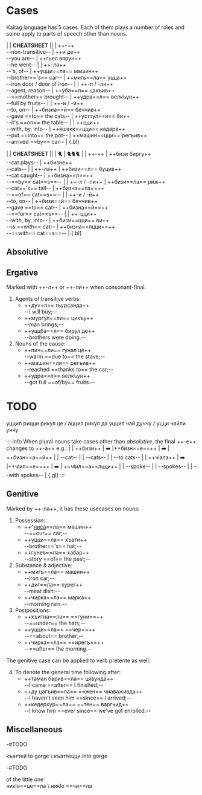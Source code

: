 # Cases

Kaitag language has 5 cases. Each of them plays a number of roles and some apply to parts of speech other than nouns.

|
| **CHEATSHEET** ||
| ++-++ <br> --non-transitive-- | ++и де++ <br> --you are-- | ++гьел вярун++ <br> --he went-- |
| ++-ла++ <br> --'s, of-- | ++уцци==ла== машин++ <br> --brother=='s== car-- | ++мигь==ла== уцца++ <br> --iron door / door of iron-- |
| ++-л / -ли++ <br> --agent, reason-- | ++уба==л== цакъив++ <br> --==mother== brought-- | ++удра==л== велкъун++ <br> --full by fruits-- |
| ++-и / -й++ <br> --to, on-- | ++бизна==й== беччив++ <br> --gave ==to== the cats-- | ++усттул==и== би++ <br> --it's ==on== the table-- |
| ++цци++ <br> --with, by, into-- | ++яшакк==цци== кадара++ <br> --put ==into== the pot-- | ++машин==цци== регъив++ <br> --arrived ==by== car-- |
{.bl}

|
| **CHEATSHEET** ||
| 🐈 | 🐈🐈🐈 |
| ++-++ | ++бизи биргу++ <br> --cat plays-- | ++бизне++ <br> --cats-- |
| ++-ла++ | ++бизи==л== буцив++ <br> --cat caught-- | ++бизна==л==++ <br> --==by== cat==s==-- |
| ++-л / -ли++ | ++бизи==ла== риж++ <br> --cat=='s== tail-- | ++бизна==ла==++ <br> --==of== cat==s==-- |
| ++-и / -й++ <br> --to, on-- | ++бизи==й== беччив++ <br> --gave ==to== cat-- | ++бизна==й==++ <br> --==for== cat==s==-- |
| ++-цци++ <br> --with, by, into-- | ++бизи==цци== ви++ <br> --is ==with== cat-- | ++бизна==лцци==++ <br> --==with== cat==s==-- |
{.bl}

## Absolutive

## Ergative

Marked with ++-л++ or ++-ли++ when consonant-final.

1. Agents of transitive verbs:
   - ++ду==л== гьурсанда++  
     --I will buy;--
   - ++мургул==ли== цикъу++  
     --man brings;--
   - ++уццба==л== бирул де++  
     --brothers were doing.--
2. Nouns of the cause:
   - ++пич==ли== гунал це++  
     --warm ==due to== the stove;--
   - ++машин==ли== регъив++  
     --reached ==thanks to== the car;--
   - ++удра==л== велкъун++  
     --got full ==of/by== fruits.--

# TODO

уццил рицци рикул це / аццил рикул да
уццил чай дуччу / уцци чайли уччу

::: info
When plural nouns take cases other than _absolutive_, the final ++-е++ changes to ++-а++ e.g.:
|
| ++бизи++ | ➡️ |++бизн==е==++ | ➡️ | ++бизн==а==й++ |
| --cat-- | | --cats-- | | --to cats-- |
| ++чӏала++ | ➡️ |++чӏил==е==++ | ➡️ | ++чӏил==а==лцци++ |
| --spoke-- | | --spokes-- | | --with spokes-- |
{.gl}
:::

## Genitive

Marked by ++-ла++, it has these usecases on nouns:

1. Possession:
   - ++^[ниса](we)==ла== машин++  
     --==our== car;--
   - ++уцци==ла== хъати++  
     --brother=='s== hat;--
   - ++гунев==ла== хабар++  
     --story ==of== the past;--
2. Substance & adjective:
   - ++мигь==ла== машин++  
     --iron car;--
   - ++диг==ла== хурег++  
     --meat dish;--
   - ++чирка==ла== марка++  
     --morning rain.--
3. Postpositions:
   - ++хъитна==ла== ==гуни==++  
     --==under== the hats;--
   - ++уцци==ла== ==чер==++  
     --==about== brother;--
   - ++чирка==ла== ==ирегъ==++  
     --==after== the morning.--

The genitive case can be applied to verb preterite as well:

4. To denote the general time following after:
   - ++таман барив==ла== цявунда++  
     --I came ==after== I finished;--
   - ++ду цагъив==ла== ==жен== чиаваживда++  
     --I haven't seen him ==since== I arrived;--
   - ++кедерхур==ла== ==тен== варгьид++  
     --I know him ==ever since== we've got enrolled.--

## Miscellaneous

-#TODO

къаттей to gorge \ къаттецци into gorge

-#TODO  

of the little one  
никӏо==це==ла \ никӏо ==чи==ла
